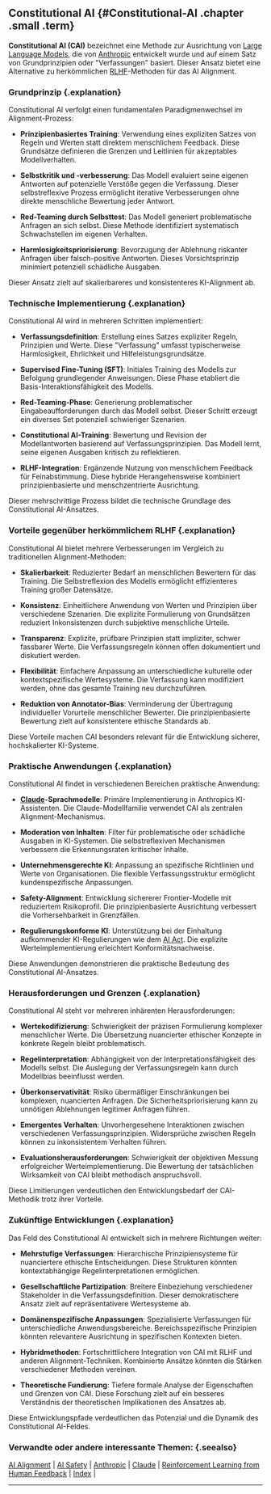 ## Constitutional AI {#Constitutional-AI .chapter .small .term}

**Constitutional AI (CAI)** bezeichnet eine Methode zur Ausrichtung von [Large Language Models](#Large-Language-Model), die von [Anthropic](#Anthropic) entwickelt wurde und auf einem Satz von Grundprinzipien oder "Verfassungen" basiert.
Dieser Ansatz bietet eine Alternative zu herkömmlichen [RLHF](#Reinforcement-Learning-from-Human-Feedback)-Methoden für das AI Alignment.

### Grundprinzip {.explanation}

Constitutional AI verfolgt einen fundamentalen Paradigmenwechsel im Alignment-Prozess:

- **Prinzipienbasiertes Training**: Verwendung eines expliziten Satzes von Regeln und Werten statt direktem menschlichem Feedback.
Diese Grundsätze definieren die Grenzen und Leitlinien für akzeptables Modellverhalten.

- **Selbstkritik und -verbesserung**: Das Modell evaluiert seine eigenen Antworten auf potenzielle Verstöße gegen die Verfassung.
Dieser selbstreflexive Prozess ermöglicht iterative Verbesserungen ohne direkte menschliche Bewertung jeder Antwort.

- **Red-Teaming durch Selbsttest**: Das Modell generiert problematische Anfragen an sich selbst.
Diese Methode identifiziert systematisch Schwachstellen im eigenen Verhalten.

- **Harmlosigkeitspriorisierung**: Bevorzugung der Ablehnung riskanter Anfragen über falsch-positive Antworten.
Dieses Vorsichtsprinzip minimiert potenziell schädliche Ausgaben.

Dieser Ansatz zielt auf skalierbareres und konsistenteres KI-Alignment ab.

### Technische Implementierung {.explanation}

Constitutional AI wird in mehreren Schritten implementiert:

- **Verfassungsdefinition**: Erstellung eines Satzes expliziter Regeln, Prinzipien und Werte.
Diese "Verfassung" umfasst typischerweise Harmlosigkeit, Ehrlichkeit und Hilfeleistungsgrundsätze.

- **Supervised Fine-Tuning (SFT)**: Initiales Training des Modells zur Befolgung grundlegender Anweisungen.
Diese Phase etabliert die Basis-Interaktionsfähigkeit des Modells.

- **Red-Teaming-Phase**: Generierung problematischer Eingabeaufforderungen durch das Modell selbst.
Dieser Schritt erzeugt ein diverses Set potenziell schwieriger Szenarien.

- **Constitutional AI-Training**: Bewertung und Revision der Modellantworten basierend auf Verfassungsprinzipien.
Das Modell lernt, seine eigenen Ausgaben kritisch zu reflektieren.

- **RLHF-Integration**: Ergänzende Nutzung von menschlichem Feedback für Feinabstimmung.
Diese hybride Herangehensweise kombiniert prinzipienbasierte und menschzentrierte Ausrichtung.

Dieser mehrschrittige Prozess bildet die technische Grundlage des Constitutional AI-Ansatzes.

### Vorteile gegenüber herkömmlichem RLHF {.explanation}

Constitutional AI bietet mehrere Verbesserungen im Vergleich zu traditionellen Alignment-Methoden:

- **Skalierbarkeit**: Reduzierter Bedarf an menschlichen Bewertern für das Training.
Die Selbstreflexion des Modells ermöglicht effizienteres Training großer Datensätze.

- **Konsistenz**: Einheitlichere Anwendung von Werten und Prinzipien über verschiedene Szenarien.
Die explizite Formulierung von Grundsätzen reduziert Inkonsistenzen durch subjektive menschliche Urteile.

- **Transparenz**: Explizite, prüfbare Prinzipien statt impliziter, schwer fassbarer Werte.
Die Verfassungsregeln können offen dokumentiert und diskutiert werden.

- **Flexibilität**: Einfachere Anpassung an unterschiedliche kulturelle oder kontextspezifische Wertesysteme.
Die Verfassung kann modifiziert werden, ohne das gesamte Training neu durchzuführen.

- **Reduktion von Annotator-Bias**: Verminderung der Übertragung individueller Vorurteile menschlicher Bewerter.
Die prinzipienbasierte Bewertung zielt auf konsistentere ethische Standards ab.

Diese Vorteile machen CAI besonders relevant für die Entwicklung sicherer, hochskalierter KI-Systeme.

### Praktische Anwendungen {.explanation}

Constitutional AI findet in verschiedenen Bereichen praktische Anwendung:

- **[Claude](#Claude)-Sprachmodelle**: Primäre Implementierung in Anthropics KI-Assistenten.
Die Claude-Modellfamilie verwendet CAI als zentralen Alignment-Mechanismus.

- **Moderation von Inhalten**: Filter für problematische oder schädliche Ausgaben in KI-Systemen.
Die selbstreflexiven Mechanismen verbessern die Erkennungsraten kritischer Inhalte.

- **Unternehmensgerechte KI**: Anpassung an spezifische Richtlinien und Werte von Organisationen.
Die flexible Verfassungsstruktur ermöglicht kundenspezifische Anpassungen.

- **Safety-Alignment**: Entwicklung sichererer Frontier-Modelle mit reduziertem Risikoprofil.
Die prinzipienbasierte Ausrichtung verbessert die Vorhersehbarkeit in Grenzfällen.

- **Regulierungskonforme KI**: Unterstützung bei der Einhaltung aufkommender KI-Regulierungen wie dem [AI Act](#AI-Act).
Die explizite Werteimplementierung erleichtert Konformitätsnachweise.

Diese Anwendungen demonstrieren die praktische Bedeutung des Constitutional AI-Ansatzes.

### Herausforderungen und Grenzen {.explanation}

Constitutional AI steht vor mehreren inhärenten Herausforderungen:

- **Wertekodifizierung**: Schwierigkeit der präzisen Formulierung komplexer menschlicher Werte.
Die Übersetzung nuancierter ethischer Konzepte in konkrete Regeln bleibt problematisch.

- **Regelinterpretation**: Abhängigkeit von der Interpretationsfähigkeit des Modells selbst.
Die Auslegung der Verfassungsregeln kann durch Modellbias beeinflusst werden.

- **Überkonservativität**: Risiko übermäßiger Einschränkungen bei komplexen, nuancierten Anfragen.
Die Sicherheitspriorisierung kann zu unnötigen Ablehnungen legitimer Anfragen führen.

- **Emergentes Verhalten**: Unvorhergesehene Interaktionen zwischen verschiedenen Verfassungsprinzipien.
Widersprüche zwischen Regeln können zu inkonsistentem Verhalten führen.

- **Evaluationsherausforderungen**: Schwierigkeit der objektiven Messung erfolgreicher Werteimplementierung.
Die Bewertung der tatsächlichen Wirksamkeit von CAI bleibt methodisch anspruchsvoll.

Diese Limitierungen verdeutlichen den Entwicklungsbedarf der CAI-Methodik trotz ihrer Vorteile.

### Zukünftige Entwicklungen {.explanation}

Das Feld des Constitutional AI entwickelt sich in mehrere Richtungen weiter:

- **Mehrstufige Verfassungen**: Hierarchische Prinzipiensysteme für nuanciertere ethische Entscheidungen.
Diese Strukturen könnten kontextabhängige Regelinterpretationen ermöglichen.

- **Gesellschaftliche Partizipation**: Breitere Einbeziehung verschiedener Stakeholder in die Verfassungsdefinition.
Dieser demokratischere Ansatz zielt auf repräsentativere Wertesysteme ab.

- **Domänenspezifische Anpassungen**: Spezialisierte Verfassungen für unterschiedliche Anwendungsbereiche.
Bereichsspezifische Prinzipien könnten relevantere Ausrichtung in spezifischen Kontexten bieten.

- **Hybridmethoden**: Fortschrittlichere Integration von CAI mit RLHF und anderen Alignment-Techniken.
Kombinierte Ansätze könnten die Stärken verschiedener Methoden vereinen.

- **Theoretische Fundierung**: Tiefere formale Analyse der Eigenschaften und Grenzen von CAI.
Diese Forschung zielt auf ein besseres Verständnis der theoretischen Implikationen des Ansatzes ab.

Diese Entwicklungspfade verdeutlichen das Potenzial und die Dynamik des Constitutional AI-Feldes.

### Verwandte oder andere interessante Themen: {.seealso}

[AI Alignment](#AI-Alignment) |
[AI Safety](#AI-Safety) |
[Anthropic](#Anthropic) |
[Claude](#Claude) |
[Reinforcement Learning from Human Feedback](#Reinforcement-Learning-from-Human-Feedback) |
[Index](#Index) |

----


